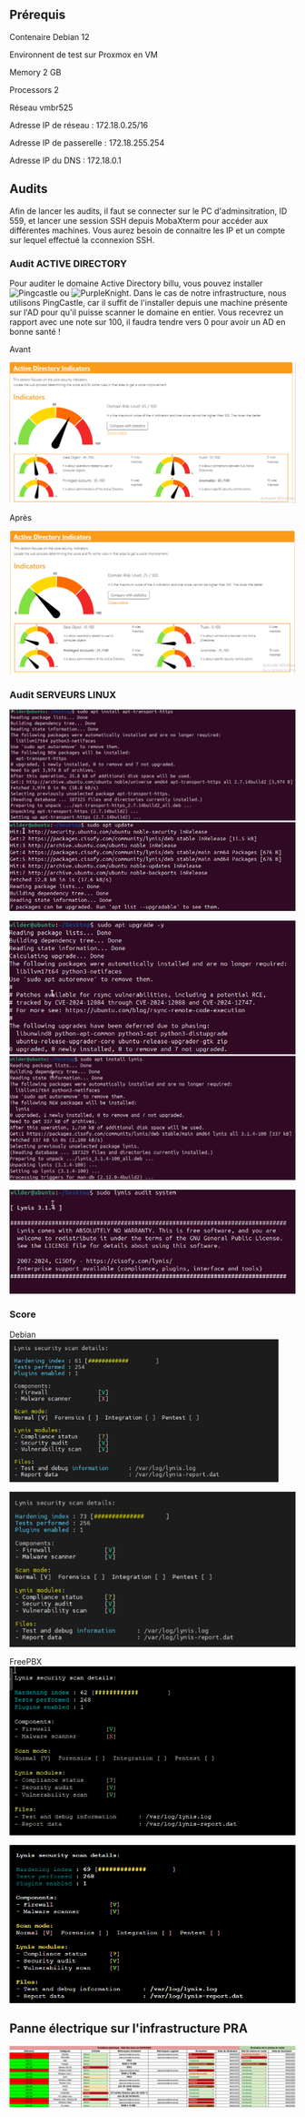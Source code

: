 ## Prérequis

Contenaire Debian 12

Environnent de test sur Proxmox en VM

  Memory 2 GB

  Processors 2

  Réseau vmbr525

  Adresse IP de réseau : 172.18.0.25/16

  Adresse IP de passerelle : 172.18.255.254

  Adresse IP du DNS : 172.18.0.1


  ## Audits

Afin de lancer les audits, il faut se connecter sur le PC d'adminsitration, ID 559, et lancer une session SSH depuis MobaXterm pour accéder aux différentes machines.  Vous aurez besoin de connaitre les IP et un compte sur lequel effectué la cconnexion SSH.
  

  ### Audit ACTIVE DIRECTORY 
  
  Pour auditer le domaine Active Directory billu, vous pouvez installer ![Pingcastle](https://www.pingcastle.com/) ou ![PurpleKnight](https://www.purple-knight.com/fr/). Dans le cas de notre infrastructure, nous utilisons PingCastle, car il suffit de l'installer depuis une machine présente sur l'AD pour qu'il puisse scanner le domaine en entier. Vous recevrez un rapport avec une note sur 100, il faudra tendre vers 0 pour avoir un AD en bonne santé ! 
  
  Avant 
  
  ![](../Ressources/S10/Pingcastle_3.png)

  Après 
  
  ![](../Ressources/S10/Pingcastle_2.png)



  
  ### Audit SERVEURS LINUX 

  ![](../Ressources/S10/S10_Install_Lynis_1.png)   ![](../Ressources/S10/S10_Install_Lynis_2.png) 
  
  ![](../Ressources/S10/S10_Install_Lynis_3.png)   ![](../Ressources/S10/S10_Install_Lynis_4.png) 
  
  ![](../Ressources/S10/S10_Install_Lynis_5.png)  


  ### Score 
  Debian
  ![](../Ressources/S10/S10_Scan_Lynis_Debian12_1.png)
  
  ![](../Ressources/S10/S10_Scan_Lynis_Debian12_2.png)

  FreePBX
  ![](../Ressources/S10/S10_Scan_Lynis_FreePBX1.png)
  
  ![](../Ressources/S10/S10_Scan_Lynis_FreePBX2.png)
  
  
  ## Panne électrique sur l'infrastructure PRA

  ![](../Ressources/S10/pra.png)
